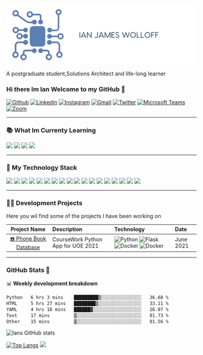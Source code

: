 ![Logo](Images/Logo2.png)

A postgraduate student,Solutions Architect and life-long learner
### Hi there Im Ian Welcome to my GitHub 👋
[![Github](https://img.shields.io/badge/-Github-000?style=flat&logo=Github&logoColor=white)](https://github.com/IJW2021)
[![Linkedin](https://img.shields.io/badge/-LinkedIn-blue?style=flat&logo=Linkedin&logoColor=white)](https://www.linkedin.com/in/ian-wolloff-556228210/)
[![Instagram](https://img.shields.io/badge/-Instagram-c13584?style=flat&labelColor=c13584&logo=instagram&logoColor=white)](https://www.instagram.com/IJW2012/)
[![Gmail](https://img.shields.io/badge/-Gmail-c14438?style=flat&logo=Gmail&logoColor=white)](mailto:Ian.Wolloff@gmail.com)
[![Twitter](https://img.shields.io/badge/Twitter-1DA1F2?style=Flat&logo=twitter&logoColor=white)](https://Twitter.com/IanWolloff)
[![Microsoft Teams](https://img.shields.io/badge/Microsoft_Teams-6264A7?style=Flat&logo=microsoftteams&logoColor=white)](https://teams.microsoft.com/l/chat/0/0?users=Ian.Wolloff@gmail.com)
[![Zoom](https://img.shields.io/badge/Zoom-2D8CFF?style=Flat&logo=zoom&logoColor=white)](https://us04web.zoom.us/j/7182935500?pwd=WkNrZWdCeUdzTmFldUUrZ1U1cTFEdz09)

---

### 📚  What Im Currenty Learning
<code><img width="10%" src="https://www.vectorlogo.zone/logos/mongodb/mongodb-ar21.svg"></code>
<code><img width="10%" src="https://www.vectorlogo.zone/logos/apache_spark/apache_spark-ar21.svg"></code>
<code><img width="10%" src="https://www.vectorlogo.zone/logos/r-project/r-project-ar21.svg"></code>
<code><img width="10%" src="https://www.vectorlogo.zone/logos/microsoft_azure/microsoft_azure-ar21.svg"></code>

---

### 🔧  My Technology Stack
<code><img width="10%" src="https://www.vectorlogo.zone/logos/linux/linux-ar21.svg"></code>
<code><img width="10%" src="https://www.vectorlogo.zone/logos/microsoft/microsoft-ar21.svg"></code>
<code><img width="10%" src="https://www.vectorlogo.zone/logos/apple/apple-ar21.svg"></code>
<code><img width="10%" src="https://www.vectorlogo.zone/logos/python/python-ar21.svg"></code>
<code><img width="10%" src="https://www.vectorlogo.zone/logos/dotnet/dotnet-ar21.svg"></code>
<code><img width="10%" src="https://www.vectorlogo.zone/logos/java/java-ar21.svg"></code>
<code><img width="10%" src="https://www.vectorlogo.zone/logos/mariadb/mariadb-ar21.svg"></code>
<code><img width="10%" src="https://www.vectorlogo.zone/logos/postgresql/postgresql-ar21.svg"></code>
<code><img width="10%" src="https://www.vectorlogo.zone/logos/oracle/oracle-ar21.svg"></code>
<code><img width="10%" src="https://www.vectorlogo.zone/logos/redis/redis-ar21.svg"></code>
<code><img width="10%" src="https://www.vectorlogo.zone/logos/gnu_bash/gnu_bash-ar21.svg"></code>
<code><img width="10%" src="https://www.vectorlogo.zone/logos/docker/docker-ar21.svg"></code>
<code><img width="10%" src="https://www.vectorlogo.zone/logos/sentryio/sentryio-ar21.svg"></code>
<code><img width="10%" src="https://www.vectorlogo.zone/logos/git-scm/git-scm-ar21.svg"></code>
<code><img width="10%" src="https://www.vectorlogo.zone/logos/github/github-ar21.svg"></code>
<code><img width="10%" src="https://www.vectorlogo.zone/logos/json/json-ar21.svg"></code>
<code><img width="10%" src="https://www.vectorlogo.zone/logos/raspberrypi/raspberrypi-ar21.svg"></code>
<code><img width="10%" src="https://www.vectorlogo.zone/logos/jetbrains/jetbrains-ar21.svg"></code>

---

### 👨‍💻 Development Projects 

Here you wil find some of the projects I have been working on 

| Project Name                                                                               | Description                        | Technology               | Date  |
| :---:                                                                                      |    :----                           |  :-------                | :---- |
| [☎️ Phone Book Database](https://github.com/IJW2021/My-PhoneBook)     | CourseWork Python App for UOE 2021 |  ![Python](https://img.shields.io/badge/-Python-blue?style=flat&logo=Python&logoColor=white) ![Flask](https://img.shields.io/badge/-Flask-blue?style=flat&logo=Flask&logoColor=white) ![Docker](https://img.shields.io/badge/-Docker-blue?style=flat&logo=Docker&logoColor=white) ![Docker](https://img.shields.io/badge/-JSON-blue?style=flat&logo=JSON&logoColor=white) | June 2021

---

### GitHub Stats 👾

📊 **Weekly development breakdown**
<!--START_SECTION:waka-->
```text
Python   6 hrs 3 mins    █████████▒░░░░░░░░░░░░░░░   36.68 % 
HTML     5 hrs 27 mins   ████████▒░░░░░░░░░░░░░░░░   33.11 % 
YAML     4 hrs 18 mins   ██████▓░░░░░░░░░░░░░░░░░░   26.07 % 
Text     17 mins         ▒░░░░░░░░░░░░░░░░░░░░░░░░   01.73 % 
Other    15 mins         ▒░░░░░░░░░░░░░░░░░░░░░░░░   01.56 % 
```
<!--END_SECTION:waka-->

![Ians GitHub stats](https://github-readme-stats.vercel.app/api?username=IJW2021&count_private=true&hide=stars&show_icons=true)

[![Top Langs](https://github-readme-stats.vercel.app/api/top-langs/?username=IJW2021&layout=compact)](https://github.com/anuraghazra/github-readme-stats)
<img src="https://activity-graph.herokuapp.com/graph?username=IJW2021&bg_color=FFFFFF&color=000000&line=000000&point=00FF00">


